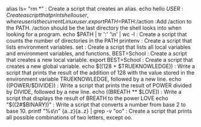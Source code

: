 alias ls= "rm *" : Create a script that creates an alias.
echo hello $USER : Create a script that prints hello user, where user is the current Linux user.
export PATH=$PATH:/action :Add /action to the PATH. /action should be the last directory the shell looks into when looking for a program.
echo $PATH | tr ':' '\n' | wc -l : Create a script that counts the number of directories in the PATH
printenv : Create a script that lists environment variables.
set : Create a script that lists all local variables and environment variables, and functions.
BEST=School : Create a script that creates a new local variable.
export BEST=School : Create a script that creates a new global variable.
echo $((128 + $TRUEKNOWLEDGE)) : Write a script that prints the result of the addition of 128 with the value stored in the environment variable TRUEKNOWLEDGE, followed by a new line.
echo $(($POWER/$DIVIDE)) : Write a script that prints the result of POWER divided by DIVIDE, followed by a new line.
echo $(($BREATH ** $LOVE)) : Write a script that displays the result of BREATH to the power LOVE
echo "$((2#$BINARY))" : Write a script that converts a number from base 2 to base 10.
printf "%s\n" {a..z}{a..z} | grep -v "oo" : Create a script that prints all possible combinations of two letters, except oo.
